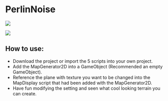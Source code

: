 # PerlinNoise

![](https://img.itch.zone/aW1hZ2UvNDQ2MTEzLzIyNTY5MTIucG5n/347x500/zIDpq3.png)

![](https://i.gyazo.com/d793d4791c43ad515c73158668425d3d.png)

## How to use:
* Download the project or import the 5 scripts into your own project.
* Add the MapGenerator2D into a GameObject (Recommended an empty GameObject).
* Reference the plane with texture you want to be changed into the MapDisplay script that had been added with the MapGenerator2D.
* Have fun modifying the setting and seen what cool looking terrain you can create.
